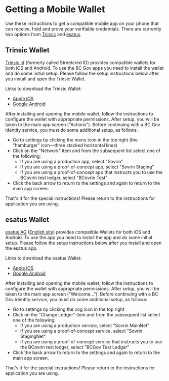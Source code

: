 # Getting a Mobile Wallet

Use these instructions to get a compatible mobile app on your phone that can receive, hold and prove your verifiable credentials. There are currently two options from [Trinsic](#trinsic-wallet) and [esatus](#esatus-wallet).

## Trinsic Wallet

[Trinsic.id](https://trinsic.id) (formerly called Streetcred ID) provides compatible wallets for both iOS and Android. To use the BC Gov apps you need to install the wallet and do some initial setup. Please follow the setup instructions below after you install and open the Trinsic Wallet.

Links to download the Trinsic Wallet:

- [Apple iOS](https://apps.apple.com/us/app/streetcred-identity-agent/id1475160728)
- [Google Android](https://play.google.com/store/apps/details?id=id.streetcred.apps.mobile)

After installing and opening the mobile wallet, follow the instructions to configure the wallet with appropriate permissions. After setup, you will be taken to the main app screen ("Actions"). Before continuing with a BC Gov identity service, you must do some additional setup, as follows:

- Go to settings by clicking the menu icon in the top right (the "hamburger" icon&mdash;three stacked horizontal lines)
- Click on the "Network" item and from the subsequent list select one of the following:
  - If you are using a production app, select "Sovrin"
  - If you are using a proof-of-concept app, select "Sovrin Staging"
  - If you are using a proof-of-concept app that instructs you to use the BCovrin test ledger, select "BCovrin Test"
- Click the back arrow to return to the settings and again to return to the main app screen.

That's it for the special instructions! Please return to the instructions for application you are using.

## esatus Wallet

[esatus AG](https://esatus.com) ([English site](https://esatus.com/?lang=en)) provides compatible Wallets for both iOS and Android. To use the app you need to install the app and do some initial setup. Please follow the setup instructions below after you install and open the esatus app.

Links to download the esatus Wallet:

- [Apple iOS](https://apps.apple.com/ca/app/esatus-wallet/id1496769057)
- [Google Android](https://play.google.com/store/apps/details?id=com.esatus.wallet)

After installing and opening the mobile wallet, follow the instructions to configure the wallet with appropriate permissions. After setup, you will be taken to the main app screen ("Welcome..."). Before continuing with a BC Gov identity service, you must do some additional setup, as follows:

- Go to settings by clicking the cog icon in the top right
- Click on the "Change Ledger" item and from the subsequent list select one of the following:
  - If you are using a production service, select "Sovrin MainNet"
  - If you are using a proof-of-concept service, select "Sovrin StagingNet"
  - If you are using a proof-of-concept service that instructs you to use the BCovrin test ledger, select "BCGov Test Ledger"
- Click the back arrow to return to the settings and again to return to the main app screen.

That's it for the special instructions! Please return to the instructions for application you are using.

